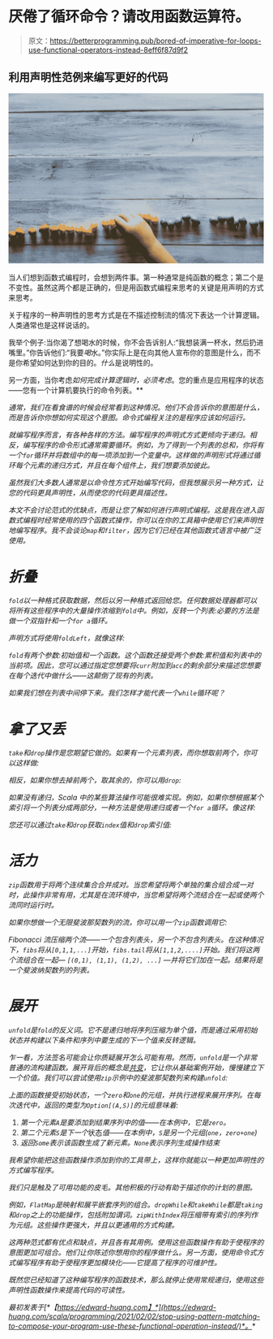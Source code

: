 # 厌倦了循环命令？请改用函数运算符。

> 原文：<https://betterprogramming.pub/bored-of-imperative-for-loops-use-functional-operators-instead-8eff6f87d9f2>

## 利用声明性范例来编写更好的代码

![](img/a0f17aaa31274a485e2459d77d600656.png)

当人们想到函数式编程时，会想到两件事。第一种通常是纯函数的概念；第二个是不变性。虽然这两个都是正确的，但是用函数式编程来思考的关键是用声明的方式来思考。

关于程序的一种声明性的思考方式是在不描述控制流的情况下表达一个计算逻辑。人类通常也是这样说话的。

我举个例子:当你渴了想喝水的时候，你不会告诉别人:“我想装满一杯水，然后扔进嘴里。”你告诉他们:“我要*喝*水。”你实际上是在向其他人宣布你的意图是什么，而不是你希望如何达到你的目的。*什么*是说明性的。

另一方面，当你考虑*如何完成计算逻辑时，必须考虑*。您的重点是应用程序的状态——您有一个计算机要执行的命令列表。**

*通常，我们在看食谱的时候会经常看到这种情况。他们不会告诉你的意图是什么，而是告诉你你想如何实现这个意图。命令式编程关注的是程序应该如何运行。*

*就编写程序而言，有各种各样的方法。编写程序的声明式方式更倾向于递归。相反，编写程序的命令形式通常需要循环。例如，为了得到一个列表的总和，你将有一个`for`循环并将数组中的每一项添加到一个变量中。这样做的声明形式将通过循环每个元素的递归方式，并且在每个组件上，我们想要添加彼此。*

*虽然我们大多数人通常是以命令性方式开始编写代码，但我想展示另一种方式，让您的代码更具声明性，从而使您的代码更具描述性。*

*本文不会讨论范式的优缺点，而是让您了解如何进行声明式编程。这是我在进入函数式编程时经常使用的四个函数式操作，你可以在你的工具箱中使用它们来声明性地编写程序。我不会谈论`map`和`filter`，因为它们已经在其他函数式语言中被广泛使用。*

# *折叠*

*`fold`以一种格式获取数据，然后以另一种格式返回给您。任何数据处理器都可以将所有这些程序中的大量操作浓缩到`fold`中。例如，反转一个列表:必要的方法是做一个双指针和一个`for a`循环。*

*声明方式将使用`foldLeft`，就像这样:*

*`fold`有两个参数:初始值和一个函数。这个函数还接受两个参数:累积值和列表中的当前项。因此，您可以通过指定您想要将`curr`附加到`acc`的剩余部分来描述您想要在每个迭代中做什么——这颠倒了现有的列表。*

*如果我们想在列表中间停下来。我们怎样才能代表一个`while`循环呢？*

# *拿了又丢*

*`take`和`drop`操作是您期望它做的。如果有一个元素列表，而你想取前两个，你可以这样做:*

*相反，如果你想去掉前两个，取其余的，你可以用`drop`:*

*如果没有递归，Scala 中的某些算法操作可能很难实现。例如，如果你想根据某个索引将一个列表分成两部分，一种方法是使用递归或者一个`for a`循环。像这样:*

*您还可以通过`take`和`drop`获取`index`值和`drop`索引值:*

# *活力*

*`zip`函数用于将两个连续集合合并成对。当您希望将两个单独的集合组合成一对时，此操作非常有用，尤其是在流环境中，当您希望将两个流结合在一起或使两个流同时运行时。*

*如果你想做一个无限斐波那契数列的流，你可以用一个`zip`函数调用它:*

*Fibonacci 流压缩两个流——一个包含列表头，另一个不包含列表头。在这种情况下，`fibs`将从`[0,1,1,...]`开始，`fibs.tail`将从`[1,1,2,....]`开始。我们将这两个流组合在一起— `[(0,1), (1,1), (1,2), ...]` —并将它们加在一起。结果将是一个斐波纳契数列的列表。*

# *展开*

*`unfold`是`fold`的反义词。它不是递归地将序列压缩为单个值，而是通过采用初始状态并构建以下条件和序列中要生成的下一个值来反转逻辑。*

*乍一看，方法签名可能会让你质疑展开怎么可能有用。然而，`unfold`是一个非常普通的流构建函数。展开背后的概念是[共变](https://levelup.gitconnected.com/wtf-is-corecursion-7d3ba8818b48)，它让你从基础案例开始，慢慢建立下一个价值。我们可以尝试使用`zip`示例中的斐波那契数列来构建`unfold`:*

*上面的函数接受初始状态，一个`zero`和`one`的元组，并执行进程来展开序列。在每次迭代中，返回的类型为`Option[(A,S)]`的元组意味着:*

1.  *第一个元素`A`是要添加到结果序列中的值——在本例中，它是`zero`。*
2.  *第二个元素`S`是下一个*状态*值——在本例中，`S`是另一个元组(`one`，`zero+one`)*
3.  *返回`Some`表示该函数生成了新元素。`None`表示序列生成操作结束*

*我希望你能把这些函数操作添加到你的工具带上，这样你就能以一种更加声明性的方式编写程序。*

*我们只是触及了可用功能的皮毛。其他积极的行动有助于描述你的计划的意图。*

*例如，`FlatMap`是映射和展平嵌套序列的组合。`dropWhile`和`takeWhile`都是`taking`和`drop`之上的功能操作，包括附加谓词。`zipWithIndex`将压缩带有索引的序列作为元组。这些操作更强大，并且以更通用的方式构建。*

*这两种范式都有优点和缺点，并且各有其用例。使用这些函数操作有助于使程序的意图更加可组合。他们让你陈述你想用你的程序做什么。另一方面，使用命令式方式编写程序有助于使程序更加模块化——它提高了程序的可维护性。*

*既然您已经知道了这种编写程序的函数技术，那么就停止使用常规递归，使用这些声明性函数操作来提高代码的可读性。*

**最初发表于*[*【https://edward-huang.com】*](https://edward-huang.com/scala/programming/2021/02/02/stop-using-pattern-matching-to-compose-your-program-use-these-functional-operation-instead/)*。**